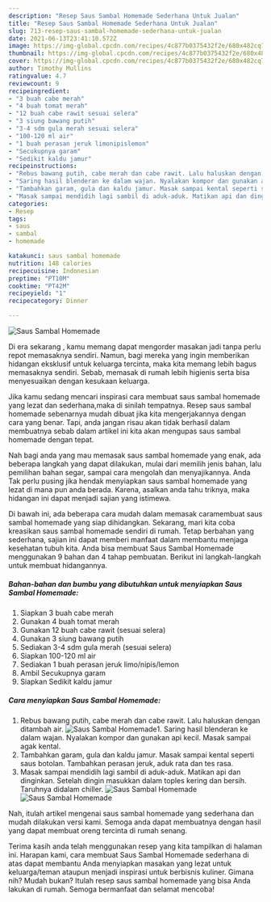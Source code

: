 ```yaml
---
description: "Resep Saus Sambal Homemade Sederhana Untuk Jualan"
title: "Resep Saus Sambal Homemade Sederhana Untuk Jualan"
slug: 713-resep-saus-sambal-homemade-sederhana-untuk-jualan
date: 2021-06-13T23:41:10.572Z
image: https://img-global.cpcdn.com/recipes/4c877b0375432f2e/680x482cq70/saus-sambal-homemade-foto-resep-utama.jpg
thumbnail: https://img-global.cpcdn.com/recipes/4c877b0375432f2e/680x482cq70/saus-sambal-homemade-foto-resep-utama.jpg
cover: https://img-global.cpcdn.com/recipes/4c877b0375432f2e/680x482cq70/saus-sambal-homemade-foto-resep-utama.jpg
author: Timothy Mullins
ratingvalue: 4.7
reviewcount: 9
recipeingredient:
- "3 buah cabe merah"
- "4 buah tomat merah"
- "12 buah cabe rawit sesuai selera"
- "3 siung bawang putih"
- "3-4 sdm gula merah sesuai selera"
- "100-120 ml air"
- "1 buah perasan jeruk limonipislemon"
- "Secukupnya garam"
- "Sedikit kaldu jamur"
recipeinstructions:
- "Rebus bawang putih, cabe merah dan cabe rawit. Lalu haluskan dengan ditambah air."
- "Saring hasil blenderan ke dalam wajan. Nyalakan kompor dan gunakan api kecil. Masak sampai agak kental."
- "Tambahkan garam, gula dan kaldu jamur. Masak sampai kental seperti saus botolan. Tambahkan perasan jeruk, aduk rata dan tes rasa."
- "Masak sampai mendidih lagi sambil di aduk-aduk. Matikan api dan dinginkan. Setelah dingin masukkan dalam toples kering dan bersih. Taruhnya didalam chiller."
categories:
- Resep
tags:
- saus
- sambal
- homemade

katakunci: saus sambal homemade 
nutrition: 148 calories
recipecuisine: Indonesian
preptime: "PT10M"
cooktime: "PT42M"
recipeyield: "1"
recipecategory: Dinner

---
```



![Saus Sambal Homemade](https://img-global.cpcdn.com/recipes/4c877b0375432f2e/680x482cq70/saus-sambal-homemade-foto-resep-utama.jpg)

Di era  sekarang , kamu memang dapat mengorder masakan jadi tanpa perlu repot memasaknya sendiri. Namun, bagi mereka yang ingin memberikan hidangan eksklusif untuk keluarga tercinta, maka kita memang lebih bagus memasaknya sendiri. Sebab, memasak di rumah lebih higienis serta bisa menyesuaikan dengan kesukaan keluarga.

Jika kamu sedang mencari inspirasi cara membuat saus sambal homemade yang lezat dan sederhana,maka di sinilah tempatnya. Resep saus sambal homemade  sebenarnya mudah dibuat jika kita mengerjakannya dengan cara yang benar. Tapi, anda jangan risau akan tidak berhasil dalam membuatnya 
sebab dalam artikel ini kita akan mengupas saus sambal homemade dengan tepat.  



Nah bagi anda yang mau memasak saus sambal homemade yang enak, ada beberapa langkah yang dapat dilakukan, mulai dari memilih jenis bahan, lalu pemilihan bahan segar, sampai cara mengolah dan menyajikannya. Anda Tak perlu pusing jika hendak menyiapkan saus sambal homemade yang lezat di mana pun anda berada. Karena, asalkan anda  tahu triknya, maka hidangan ini dapat menjadi sajian yang istimewa.

Di bawah ini, ada beberapa cara mudah dalam memasak caramembuat saus sambal homemade yang siap dihidangkan. Sekarang, mari kita coba kreasikan saus sambal homemade sendiri di rumah. Tetap berbahan yang sederhana, sajian ini dapat memberi manfaat dalam membantu menjaga kesehatan tubuh kita. Anda bisa membuat Saus Sambal Homemade menggunakan 9 bahan dan 4 tahap pembuatan. Berikut ini langkah-langkah untuk membuat hidangannya.

<!--inarticleads1-->

##### Bahan-bahan dan bumbu yang dibutuhkan untuk menyiapkan Saus Sambal Homemade:

1. Siapkan 3 buah cabe merah
1. Gunakan 4 buah tomat merah
1. Gunakan 12 buah cabe rawit (sesuai selera)
1. Gunakan 3 siung bawang putih
1. Sediakan 3-4 sdm gula merah (sesuai selera)
1. Siapkan 100-120 ml air
1. Sediakan 1 buah perasan jeruk limo/nipis/lemon
1. Ambil Secukupnya garam
1. Siapkan Sedikit kaldu jamur




<!--inarticleads2-->

##### Cara menyiapkan Saus Sambal Homemade:

1. Rebus bawang putih, cabe merah dan cabe rawit. Lalu haluskan dengan ditambah air.
<img src="https://img-global.cpcdn.com/steps/a78404222a245bad/160x128cq70/saus-sambal-homemade-langkah-memasak-1-foto.jpg" alt="Saus Sambal Homemade">1. Saring hasil blenderan ke dalam wajan. Nyalakan kompor dan gunakan api kecil. Masak sampai agak kental.
1. Tambahkan garam, gula dan kaldu jamur. Masak sampai kental seperti saus botolan. Tambahkan perasan jeruk, aduk rata dan tes rasa.
1. Masak sampai mendidih lagi sambil di aduk-aduk. Matikan api dan dinginkan. Setelah dingin masukkan dalam toples kering dan bersih. Taruhnya didalam chiller.
<img src="//assets-global.cpcdn.com/assets/icons/button_play-2c75c40dde080a61004c1f40b05d8f140eaff45d7e9e6481dc71c63d2e7c4909.png" alt="Saus Sambal Homemade"><img src="//assets-global.cpcdn.com/assets/icons/button_play-2c75c40dde080a61004c1f40b05d8f140eaff45d7e9e6481dc71c63d2e7c4909.png" alt="Saus Sambal Homemade">



Nah, itulah artikel mengenai  saus sambal homemade  yang sederhana dan mudah dilakukan versi kami. Semoga anda dapat membuatnya dengan hasil yang dapat membuat oreng tercinta di rumah senang. 

Terima kasih anda telah menggunakan resep yang kita tampilkan di halaman ini. Harapan kami, cara membuat  Saus Sambal Homemade sederhana di atas dapat membantu Anda menyiapkan masakan yang lezat untuk keluarga/teman ataupun menjadi inspirasi untuk berbisnis kuliner. Gimana nih? Mudah bukan? Itulah resep saus sambal homemade yang bisa Anda lakukan di rumah. Semoga bermanfaat dan selamat mencoba!

